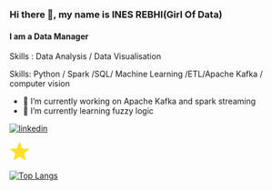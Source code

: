 ### Hi there 👋, my name is INES REBHI(Girl Of Data)
#### I am  a Data Manager


Skills : Data Analysis / Data Visualisation

Skills: Python / Spark /SQL/ Machine Learning /ETL/Apache Kafka / computer vision 

- 🔭 I’m currently working on Apache Kafka and spark streaming 
- 🌱 I’m currently learning fuzzy logic 


[<img src='https://cdn.jsdelivr.net/npm/simple-icons@3.0.1/icons/linkedin.svg' alt='linkedin' height='40'>](https://www.linkedin.com/in/https://www.linkedin.com/in/ines-rebhi-64b892184//)  

<a href='https://stars.github.com/'><img src='https://raw.githubusercontent.com/acervenky/animated-github-badges/master/assets/starbadge.gif' width='35' height='35'></a> 

[![Top Langs](https://github-readme-stats.vercel.app/api/top-langs/?username=115522)](https://github.com/anuraghazra/github-readme-stats)

